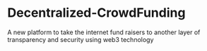 # Decentralized-CrowdFunding
A new platform to take the internet fund raisers to another layer of transparency and security using web3 technology 
